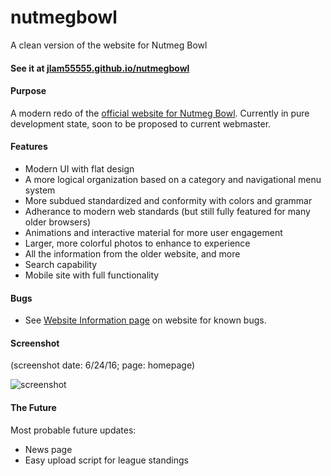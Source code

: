 # nutmegbowl
A clean version of the website for Nutmeg Bowl

#### See it at [jlam55555.github.io/nutmegbowl](http://jlam55555.github.io/nutmegbowl/)

#### Purpose
A modern redo of the [official website for Nutmeg Bowl](http://www.nutmegbowl.com). Currently in pure development state, soon to be proposed to current webmaster.

#### Features
- Modern UI with flat design
- A more logical organization based on a category and navigational menu system
- More subdued standardized and conformity with colors and grammar 
- Adherance to modern web standards (but still fully featured for many older browsers)
- Animations and interactive material for more user engagement
- Larger, more colorful photos to enhance to experience
- All the information from the older website, and more
- Search capability
- Mobile site with full functionality

#### Bugs
- See [Website Information page](http://jlam55555.github.io/nutmegbowl/contact/website_information/) on website for known bugs.

#### Screenshot
(screenshot date: 6/24/16; page: homepage)

![screenshot](http://i.imgur.com/6G4x2AU.jpg)

#### The Future
Most probable future updates:
- News page
- Easy upload script for league standings
